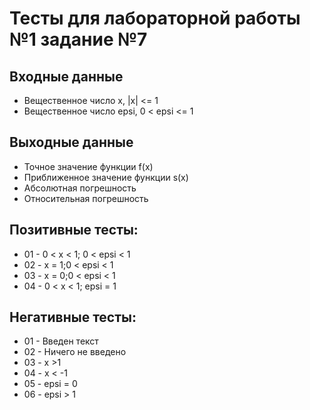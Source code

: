 # Тесты для лабораторной работы №1 задание №7

## Входные данные
- Вещественное число x, |x| <= 1
- Вещественное число epsi, 0 < epsi <= 1


## Выходные данные
- Точное значение функции f(x)
- Приближенное значение функции s(x)
- Абсолютная погрешность
- Относительная погрешность

## Позитивные тесты:
- 01 - 0 < x < 1; 0 < epsi < 1
- 02 - x = 1;0 < epsi < 1
- 03 - x = 0;0 < epsi < 1 
- 04 -  0 < x < 1; epsi = 1


## Негативные тесты:
- 01 - Введен текст
- 02 - Ничего не введено
- 03 - x >1
- 04 - x < -1
- 05 - epsi = 0
- 06 - epsi > 1
